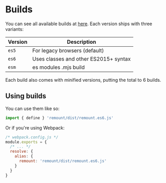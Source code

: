 # Builds

You can see all available builds at [here](https://cdn.jsdelivr.net/npm/remount/dist).
Each version ships with three variants:

| Version | Description                           |
| ------- | ------------------------------------- |
| `es5`   | For legacy browsers (default)         |
| `es6`   | Uses classes and other ES2015+ syntax |
| `esm`   | es modules .mjs build                 |

Each build also comes with minified versions, putting the total to 6 builds.

## Using builds

You can use them like so:

```js
import { define } 'remount/dist/remount.es6.js'
```

Or if you're using Webpack:

```js
/* webpack.config.js */
module.exports = {
  /* ... */
  resolve: {
    alias: {
      remount: 'remount/dist/remount.es6.js'
    }
  }
}
```
